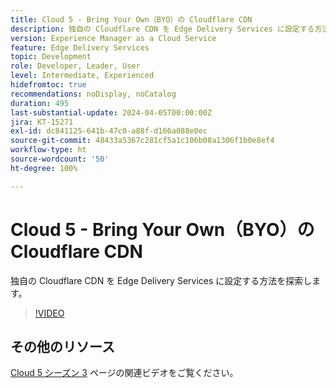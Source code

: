 ```yaml
---
title: Cloud 5 - Bring Your Own（BYO）の Cloudflare CDN
description: 独自の Cloudflare CDN を Edge Delivery Services に設定する方法を探索します。
version: Experience Manager as a Cloud Service
feature: Edge Delivery Services
topic: Development
role: Developer, Leader, User
level: Intermediate, Experienced
hidefromtoc: true
recommendations: noDisplay, noCatalog
duration: 495
last-substantial-update: 2024-04-05T00:00:00Z
jira: KT-15271
exl-id: dc841125-641b-47c0-a88f-d166a088e0ec
source-git-commit: 48433a5367c281cf5a1c106b08a1306f1b0e8ef4
workflow-type: ht
source-wordcount: '50'
ht-degree: 100%

---
```


# Cloud 5 - Bring Your Own（BYO）の Cloudflare CDN

独自の Cloudflare CDN を Edge Delivery Services に設定する方法を探索します。

>[!VIDEO](https://video.tv.adobe.com/v/3452537/?quality=12&learn=on&captions=jpn)

## その他のリソース

[Cloud 5 シーズン 3](../cloud5-season-3.md) ページの関連ビデオをご覧ください。
